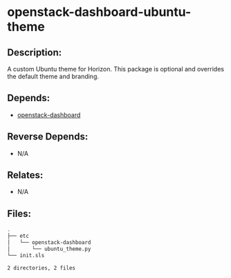 # openstack-dashboard-ubuntu-theme

## Description:

A custom Ubuntu theme for Horizon.  This package is optional and overrides the default theme and branding.

## Depends:

  -  [openstack-dashboard](/salt/openstack-dashboard)

## Reverse Depends:

  -  N/A

## Relates:

  -  N/A

## Files:

```bash
.
├── etc
│   └── openstack-dashboard
│       └── ubuntu_theme.py
└── init.sls

2 directories, 2 files
```
